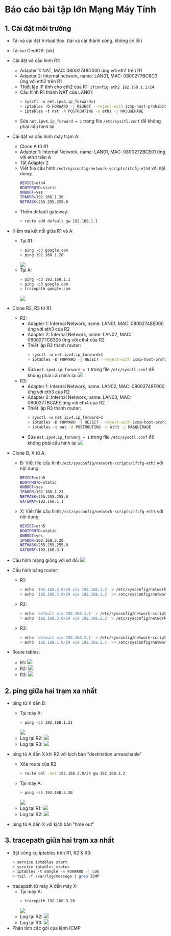 # Báo cáo bài tập lớn Mạng Máy Tính


## 1. Cài đặt môi trường
- Tải và cài đặt Virtual Box. (tải và cài thành công, không có lỗi)

- Tải iso CentOS. (ok)

- Cài đặt và cấu hình R1:
  + Adapter 1: NAT, MAC: 08002748D000 ứng với eth1 trên R1
  + Adapter 2: Internal network, name: LAN01, MAC: 0800277BC8C3 ứng với eth2 trên R1
  + Thiết lập IP tĩnh cho eth2 của R1: `ifconfig eth2 192.168.1.1/24`
  + Cấu hình R1 thành NAT của LAN01:
    ```sh
    > sysctl -w net.ipv4.ip_forward=1
    > iptables -D FORWARD -j REJECT --reject-with icmp-host-prohibited
    > iptables -t nat -A POSTROUTING -o eth1 -j MASQUERADE
    ```
  + Sửa `net.ipv4.ip_forward = 1` trong file `/etc/sysctl.conf` để không phải cấu hình lại
 
- Cài đặt và cấu hình máy trạm A:
  + Clone A từ R1
  + Adapter 1: Internal Network, name: LAN01, MAC: 0800272BCE01 ứng với eth4 trên A
  + Tắt Adapter 2
  + Viết file cấu hình `/ect/sysconfig/network-scripts/ifcfg-eth4` với nội dung:
    ```sh
    DEVICE=eth4
    BOOTPROTO=static
    ONBOOT=yes
    IPADDR=192.168.1.20
    NETMASK=255.255.255.0
    ```
  + Thêm default gateway:
    ```sh
    > route add default gw 192.168.1.1
    ```

- Kiểm tra kết nối giữa R1 và A:
  + Tại R1:
    ```sh
    > ping -c3 google.com  
    > ping 192.168.1.20
    ```
    ![](imgs/R1_ping.png)
  + Tại A:
    ```sh
    > ping -c3 192.168.1.1
    > ping -c3 google.com
    > tracepath google.com
    ```
    ![](imgs/A_ping.png)

- Clone R2, R3 từ R1.
  + R2:
    + Adapter 1: Internal Network, name: LAN01, MAC: 08002748E000 ứng với eth3 của R2
    + Adapter 2: Internal Network, name: LAN02, MAC: 0800277C6305 ứng với eth4 của R2
    + Thiết lập R2 thành router:
      ```sh
      > sysctl -w net.ipv4.ip_forward=1
      > iptables -D FORWARD -j REJECT --reject-with icmp-host-prohibited
      ```
    + Sửa `net.ipv4.ip_forward = 1` trong file `/etc/sysctl.conf` để không phải cấu hình lại
      ![](imgs/R2_mac.png)
  + R3:
    + Adapter 1: Internal Network, name: LAN02, MAC: 08002748F000 ứng với eth3 của R2
    + Adapter 2: Internal Network, name: LAN03, MAC: 0800277BCAFE ứng với eth4 của R2
    + Thiết lập R3 thành router:
      ```sh
      > sysctl -w net.ipv4.ip_forward=1
      > iptables -D FORWARD -j REJECT --reject-with icmp-host-prohibited
      > iptables -t nat -A POSTROUTING -o eth3 -j MASQUERADE
      ```
    + Sửa `net.ipv4.ip_forward = 1` trong file `/etc/sysctl.conf` để không phải cấu hình lại
      ![](imgs/R3_mac.png)
- Clone B, X từ A.
  + B: Viết file cấu hình `/ect/sysconfig/network-scripts/ifcfg-eth5` với nội dung:
    ```sh
    DEVICE=eth5
    BOOTPROTO=static
    ONBOOT=yes
    IPADDR=192.168.1.21
    NETMASK=255.255.255.0
    GATEWAY=192.168.1.1
    ```
  + X: Viết file cấu hình `/ect/sysconfig/network-scripts/ifcfg-eth5` với nội dung:
    ```sh
    DEVICE=eth5
    BOOTPROTO=static
    ONBOOT=yes
    IPADDR=192.168.3.20
    NETMASK=255.255.255.0
    GATEWAY=192.168.3.1
    ```
- Cấu hình mạng giống với sơ đồ:
  ![](imgs/sdm.png)

- Cấu hình bảng router:
  + R1:
    ```sh
    > echo '192.168.2.0/24 via 192.168.1.2' > /etc/sysconfig/network-scripts/route-eth2
    > echo '192.168.3.0/24 via 192.168.1.2' >> /etc/sysconfig/network-scripts/route-eth2
    ```
  + R2:
    ```sh
    > echo 'default via 192.168.1.1' > /etc/sysconfig/network-scripts/route-eth3
    > echo '192.168.3.0/24 via 192.168.2.2' > /etc/sysconfig/network-scripts/route-eth4
    ```
  + R3:
    ```sh
    > echo 'default via 192.168.2.1' > /etc/sysconfig/network-scripts/route-eth3
    > echo '192.168.1.0/24 via 192.168.2.1' >> /etc/sysconfig/network-scripts/route-eth3
    ```
- Route tables:
  + R1:
    ![](imgs/R1_rtb.png)
  + R2:
    ![](imgs/R2_rtb.png)
  + R3:
    ![](imgs/R3_rtb.png)

## 2. ping giữa hai trạm xa nhất
- ping từ X đến B:
  + Tại máy X:
    ```sh
    > ping -c5 192.168.1.21
    ```
    ![](imgs/X_B_ping.png)
  + Log tại R2:
    ![](imgs/R2_X_B_ping.png)
  + Log tại R3:
    ![](imgs/R3_X_B_ping.png)

- ping từ A đến X khi R2 với kịch bản "destination unreachable"
  + Xóa route của R2
    ```sh
    > route del -net 192.168.3.0/24 gw 192.168.2.2
    ```
  + Tại máy A:
    ```sh
    > ping -c5 192.168.3.20
    ```
    ![](imgs/A_X_ping_del.png)
  + Log tại R1:
    ![](imgs/R1_A_X_ping_del.png)
  + Log tại R2:
    ![](imgs/R2_A_X_ping_del.png)
- ping từ A đến X với kịch bản "time out"
## 3. tracepath giữa hai trạm xa nhất
- Bật công cụ iptables trên R1, R2 & R3:
  ```sh
  > service iptables start
  > service iptables status
  > iptables -t mangle -A FORWARD -j LOG
  > tail -f /var/log/message | grep ICMP
  ```
- tracepath từ máy A đến máy X:
  + Tại máy A:
    ```sh
    > tracepath 192.168.3.20
    ```
    ![](imgs/A_X.png)
  + Log tại R2:
    ![](imgs/R2_A_X.png)
  + Log tại R3:
    ![](imgs/R3_A_X.png)
- Phân tích các gói của lệnh ICMP

